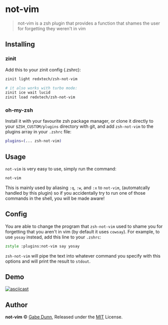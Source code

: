 # not-vim
> not-vim is a zsh plugin that provides a function that shames the user for forgetting they weren't in vim

## Installing

### zinit
Add this to your zinit config (.zshrc):
```zsh
zinit light redxtech/zsh-not-vim

# it also works with turbo mode:
zinit ice wait lucid
zinit load redxtech/zsh-not-vim
```

### oh-my-zsh
Install it with your favourite zsh package manager, or clone it directly to your
`$ZSH_CUSTOM/plugins` directory with git, and add `zsh-not-vim` to the plugins
array in your `.zshrc` file:

```zsh
plugins=(... zsh-not-vim)
```

## Usage
`not-vim` is very easy to use, simply run the command:

```zsh
not-vim
```

This is mainly used by aliasing `:q`, `:w`, and `:x` to `not-vim`, (automatcally
handled by this plugin) so if you accidentally try to run one of those commands
in the shell, you will be made aware!

## Config
You are able to change the program that `zsh-not-vim` used to shame you for
forgetting that you aren't in vim (by default it uses `cowsay`).
For example, to use `yosay` instead, add this line to your `.zshrc`:

```zsh
zstyle :plugins:not-vim say yosay
```

`zsh-not-vim` will pipe the text into whatever command you specify with this
options and will print the result to `stdout`.

## Demo
[![asciicast](https://asciinema.org/a/VkZ4yj30UPliySj4CH5hJWZI5.svg)](https://asciinema.org/a/VkZ4yj30UPliySj4CH5hJWZI5)

## Author
**not-vim** © [Gabe Dunn](https://github.com/redxtech), Released under the [MIT](./license.md) License.

